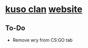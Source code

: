 # [kuso clan](https://steamcommunity.com/groups/kusoclan) [website](https://kuso-clan.github.io/)

## To-Do
* Remove wry from CS:GO tab
